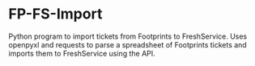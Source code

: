 # FP-FS-Import
Python program to import tickets from Footprints to FreshService. Uses openpyxl and requests to parse a spreadsheet of Footprints tickets and imports them to FreshService using the API.
